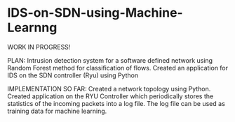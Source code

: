 # IDS-on-SDN-using-Machine-Learnng
WORK IN PROGRESS!


PLAN:
Intrusion detection system for a software defined network using Random Forest method for  classification of flows. 
Created an application for IDS on the SDN controller (Ryu) using Python



IMPLEMENTATION SO FAR:
Created a network topology using Python. 
Created application on the RYU Controller which periodically stores the statistics of the incoming packets into a log file.
The log file can be used as training data for machine learning.
